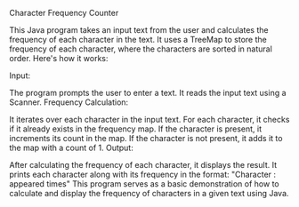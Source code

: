 Character Frequency Counter

This Java program takes an input text from the user and calculates the frequency of each character in the text. It uses a TreeMap to store the frequency of each character, where the characters are sorted in natural order. Here's how it works:

Input:

The program prompts the user to enter a text.
It reads the input text using a Scanner.
Frequency Calculation:

It iterates over each character in the input text.
For each character, it checks if it already exists in the frequency map.
If the character is present, it increments its count in the map.
If the character is not present, it adds it to the map with a count of 1.
Output:

After calculating the frequency of each character, it displays the result.
It prints each character along with its frequency in the format: "Character : <char> appeared <count> times"
This program serves as a basic demonstration of how to calculate and display the frequency of characters in a given text using Java.
